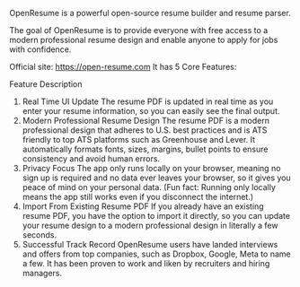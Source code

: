 OpenResume is a powerful open-source resume builder and resume parser.

The goal of OpenResume is to provide everyone with free access to a modern professional resume design and enable anyone to apply for jobs with confidence.

Official site: https://open-resume.com
It has 5 Core Features:

Feature
Description
1. Real Time UI Update	The resume PDF is updated in real time as you enter your resume information, so you can easily see the final output.
2. Modern Professional Resume Design	The resume PDF is a modern professional design that adheres to U.S. best practices and is ATS friendly to top ATS platforms such as Greenhouse and Lever. It automatically formats fonts, sizes, margins, bullet points to ensure consistency and avoid human errors.
3. Privacy Focus	The app only runs locally on your browser, meaning no sign up is required and no data ever leaves your browser, so it gives you peace of mind on your personal data. (Fun fact: Running only locally means the app still works even if you disconnect the internet.)
4. Import From Existing Resume PDF	If you already have an existing resume PDF, you have the option to import it directly, so you can update your resume design to a modern professional design in literally a few seconds.
5. Successful Track Record	OpenResume users have landed interviews and offers from top companies, such as Dropbox, Google, Meta to name a few. It has been proven to work and liken by recruiters and hiring managers.
